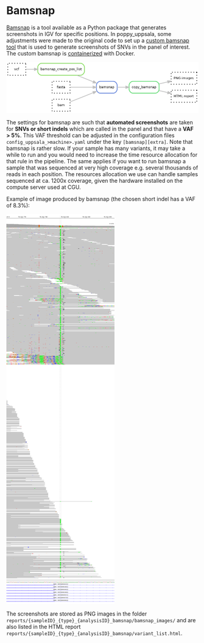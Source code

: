 # Bamsnap

[Bamsnap](https://github.com/parklab/bamsnap) is a tool available as a Python package that generates screenshots in IGV for specific positions.
In poppy_uppsala, some adjustments were made to the original code to set up a [custom bamsnap tool](https://github.com/parklab/bamsnap/commit/f4bc661c4e53a6ca21537c98c4f79080d19275bf) 
that is used to generate screenshots of SNVs in the panel of interest.
The custom bamsnap is [containerized](https://hub.docker.com/layers/hydragenetics/bamsnap/0.2.19/images/sha256-934518c699d724a3e949e0855c8ca40a48013e49c93b7d15c6fcf99cd2e41b5a) with Docker.

![bamsnap_dag](images/bamsnap.png)

The settings for bamsnap are such that **automated screenshots** are taken for **SNVs or short indels** which are 
called in the panel and that have a **VAF > 5%**.
This VAF threshold can be adjusted in the configuration files `config_uppsala_>machine>.yaml` under the key 
`[bamsnap][extra]`.
Note that bamsnap is rather slow.
If your sample has many variants, it may take a while to run and you would need to 
increase the time resource allocation for that rule in the pipeline.
The same applies if you want to run bamsnap a sample that was sequenced at very high coverage e.g. several thousands 
of reads in each position. 
The resources allocation we use can handle samples sequenced at ca. 1200x coverage, given the hardware installed on the 
compute 
server used at CGU.

Example of image produced by bamsnap (the chosen short indel has a VAF of 8.3%):

![bamsnap_example](images/chr3_78614806.png)

The screenshots are stored as PNG images in the folder `reports/{sampleID}_{type}_{analysisID}_bamsnap/bamsnap_images/` 
and are also listed in the HTML report `reports/{sampleID}_{type}_{analysisID}_bamsnap/variant_list.html`.